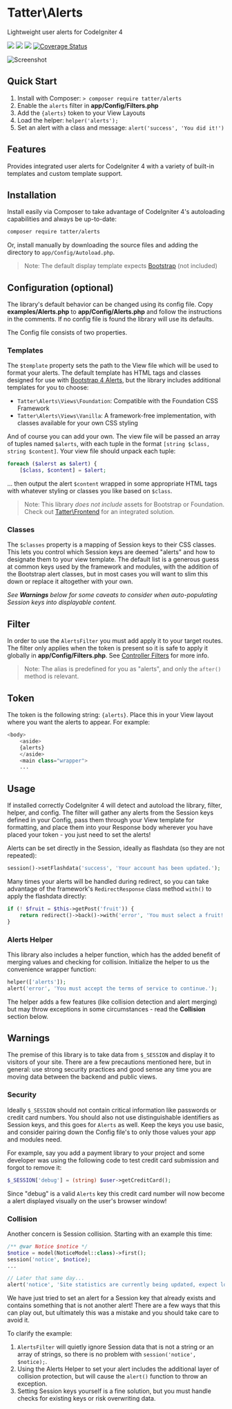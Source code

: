 # Tatter\Alerts
Lightweight user alerts for CodeIgniter 4

[![](https://github.com/tattersoftware/codeigniter4-alerts/workflows/PHPUnit/badge.svg)](https://github.com/tattersoftware/codeigniter4-alerts/actions/workflows/test.yml)
[![](https://github.com/tattersoftware/codeigniter4-alerts/workflows/PHPStan/badge.svg)](https://github.com/tattersoftware/codeigniter4-alerts/actions/workflows/analyze.yml)
[![](https://github.com/tattersoftware/codeigniter4-alerts/workflows/Deptrac/badge.svg)](https://github.com/tattersoftware/codeigniter4-alerts/actions/workflows/inspect.yml)
[![Coverage Status](https://coveralls.io/repos/github/tattersoftware/codeigniter4-alerts/badge.svg?branch=develop)](https://coveralls.io/github/tattersoftware/codeigniter4-alerts?branch=develop)

![Screenshot](https://github.com/tattersoftware/codeigniter4-alerts/blob/master/img/screenshot2.png)

## Quick Start

1. Install with Composer: `> composer require tatter/alerts`
2. Enable the `alerts` filter in **app/Config/Filters.php**
3. Add the `{alerts}` token to your View Layouts
4. Load the helper: `helper('alerts');`
4. Set an alert with a class and message: `alert('success', 'You did it!')`

## Features

Provides integrated user alerts for CodeIgniter 4 with a variety of built-in templates
and custom template support.

## Installation

Install easily via Composer to take advantage of CodeIgniter 4's autoloading capabilities
and always be up-to-date:
```bash
composer require tatter/alerts
```

Or, install manually by downloading the source files and adding the directory to
`app/Config/Autoload.php`.

> Note: The default display template expects [Bootstrap](https://getbootstrap.com) (not included)

## Configuration (optional)

The library's default behavior can be changed using its config file. Copy
**examples/Alerts.php** to **app/Config/Alerts.php** and follow the instructions in the
comments. If no config file is found the library will use its defaults.

The Config file consists of two properties.

### Templates

The `$template` property sets the path to the View file which will be used to format your
alerts. The default template has HTML tags and classes designed for use with
[Bootstrap 4 Alerts](https://getbootstrap.com/docs/4.6/components/alerts/), but the library
includes additional templates for you to choose:
* `Tatter\Alerts\Views\Foundation`: Compatible with the Foundation CSS Framework
* `Tatter\Alerts\Views\Vanilla`: A framework-free implementation, with classes available for your own CSS styling

And of course you can add your own. The view file will be passed an array of tuples named
`$alerts`, with each tuple in the format `[string $class, string $content]`. Your view file
should unpack each tuple:
```php
foreach ($alerst as $alert) {
    [$class, $content] = $alert;
```
... then output the alert `$content` wrapped in some appropriate HTML tags with whatever
styling or classes you like based on `$class`.

> Note: This library *does not include* assets for Bootstrap or Foundation. Check out
> [Tatter\Frontend](https://github.com/tattersoftware/codeigniter4-frontend) for an integrated solution.

### Classes

The `$classes` property is a mapping of Session keys to their CSS classes. This lets you
control which Session keys are deemed "alerts" and how to designate them to your view
template. The default list is a generous guess at common keys used by the framework and
modules, with the addition of the Bootstrap alert classes, but in most cases you will want
to slim this down or replace it altogether with your own.

*See **Warnings** below for some caveats to consider when auto-populating Session keys into displayable content.*

## Filter

In order to use the `AlertsFilter` you must add apply it to your target routes. The filter
only applies when the token is present so it is safe to apply it globally in **app/Config/Filters.php**.
See [Controller Filters](https://codeigniter.com/user_guide/incoming/filters.html) for more info.

> Note: The alias is predefined for you as "alerts", and only the `after()` method is relevant.

## Token

The token is the following string: `{alerts}`. Place this in your View layout where you want
the alerts to appear. For example:
```php
<body>
    <aside>
    {alerts}
    </aside>
    <main class="wrapper">
    ...
```

## Usage

If installed correctly CodeIgniter 4 will detect and autoload the library, filter, helper,
and config. The filter will gather any alerts from the Session keys defined in your Config,
pass them through your View template for formatting, and place them into your Response body
wherever you have placed your token - you just need to set the alerts!

Alerts can be set directly in the Session, ideally as flashdata (so they are not repeated):
```php
session()->setFlashdata('success', 'Your account has been updated.');
```

Many times your alerts will be handled during redirect, so you can take advantage of
the framework's `RedirectResponse` class method `with()` to apply the flashdata directly:
```php
if (! $fruit = $this->getPost('fruit')) {
    return redirect()->back()->with('error', 'You must select a fruit!');
}
```

### Alerts Helper

This library also includes a helper function, which has the added benefit of merging values
and checking for collision. Initialize the helper to us the convenience wrapper function:
```php
helper(['alerts']);
alert('error', 'You must accept the terms of service to continue.');
```

The helper adds a few features (like collision detection and alert merging) but may throw
exceptions in some circumstances - read the **Collision** section below.

## Warnings

The premise of this library is to take data from `$_SESSION` and display it to visitors of
your site. There are a few precautions mentioned here, but in general: use strong security
practices and good sense any time you are moving data between the backend and public views.

### Security

Ideally `$_SESSION` should not contain critical information like passwords or credit card
numbers. You should also not use distinguishable identifiers as Session keys, and this goes
for `Alerts` as well. Keep the keys you use basic, and consider pairing down the Config
file's to only those values your app and modules need.

For example, say you add a payment library to your project and some developer was using
the following code to test credit card submission and forgot to remove it:
```php
$_SESSION['debug'] = (string) $user->getCreditCard();
```

Since "debug" is a valid `Alerts` key this credit card number will now become a alert
displayed visually on the user's browser window! 

### Collision

Another concern is Session collision. Starting with an example this time:
```php
/** @var Notice $notice */
$notice = model(NoticeModel::class)->first();
session('notice', $notice);
...

// Later that same day...
alert('notice', 'Site statistics are currently being updated, expect longer load times.');
```

We have just tried to set an alert for a Session key that already exists and contains
something that is not another alert! There are a few ways that this can play out, but
ultimately this was a mistake and you should take care to avoid it.

To clarify the example:
1. `AlertsFilter` will quietly ignore Session data that is not a string or an array of strings, so there is no problem with `session('notice', $notice);`.
2. Using the Alerts Helper to set your alert includes the additional layer of collision protection, but will cause the `alert()` function to throw an exception.
3. Setting Session keys yourself is a fine solution, but you must handle checks for existing keys or risk overwriting data.
